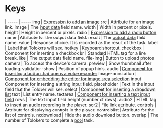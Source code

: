 # Keys

 |
----- | -----
img | [Expression to add an image](t-components/img.md)
src | Attribute for an image link.
image | The [input data](../../glossary.md#input-output-data) field name.
width | Width in percent or pixels.
height | Height in percent or pixels.
radio | [Expression to add a radio button](t-components/radiobuttons.md)
name | Attribute for the output data field.
result | The [output data](../../glossary.md#input-output-data) field name.
value | Response choice. It is recorded as the result of the task.
label | Label that Tolokers will see.
hotkey | Keyboard shortcut.
checkbox | [Component for inserting a checkbox](t-components/checkboxes.md)
br | Standard HTML tag for a line break.
like | The output data field name.
file-img | Button to upload photos
camera | To access the device's camera.
preview | Show thumbnail after loading.
validation-show | Position of popup hints.
audio | [Component for inserting a button that opens a voice recorder](t-components/upload-audio.md)
image-annotation | [Component for embedding the editor for image area selection](t-components/image-annotation.md)
input | Component for inserting a string input field.
placeholder | Text in the input field that the Toloker will see.
select | [Component for inserting a dropdown list](t-components/list.md)
text | List entry name.
textarea | [Component for inserting a text input field](t-components/text.md)
rows | The text input field height (number of rows).
audio2 | HTML tag to insert an audio recording in the player.
scr2 | File link attribute.
controls | Attribute for displaying controls in the player.
controlslist | Attribute for the list of controls.
nodownload | Hide the audio download button.
overlap | The number of Tolokers to complete a [pool](../../glossary.md#pool) task.
